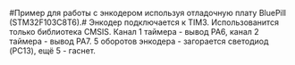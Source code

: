 #Пример для работы с энкодером используя отладочную плату BluePill (STM32F103C8T6).#
Энкодер подключается к TIM3. Использованится только библиотека CMSIS. Канал 1 таймера - вывод PA6, канал 2 таймера - вывод PA7.
5 оборотов энкодера - загорается светодиод (PC13), ещё 5 - гаснет.
